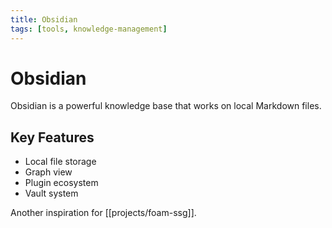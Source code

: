 ```yaml
---
title: Obsidian
tags: [tools, knowledge-management]
---
```


# Obsidian

Obsidian is a powerful knowledge base that works on local Markdown files.

## Key Features

- Local file storage
- Graph view
- Plugin ecosystem
- Vault system

Another inspiration for [[projects/foam-ssg]].